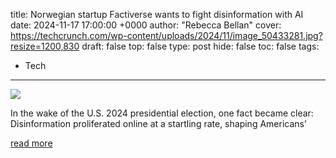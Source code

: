 title: Norwegian startup Factiverse wants to fight disinformation with AI
date: 2024-11-17 17:00:00 +0000
author: "Rebecca Bellan"
cover: https://techcrunch.com/wp-content/uploads/2024/11/image_50433281.jpg?resize=1200,830
draft: false
top: false
type: post
hide: false
toc: false
tags:
  - Tech
---

![](https://techcrunch.com/wp-content/uploads/2024/11/image_50433281.jpg?resize=1200,830)

In the wake of the U.S. 2024 presidential election, one fact became clear: Disinformation proliferated online at a startling rate, shaping Americans’

[read more](https://techcrunch.com/2024/11/17/norwegian-startup-factiverse-wants-to-fight-disinformation-with-ai/)
